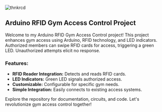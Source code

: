 ![thnkrcd](https://github.com/3RAV0/RFID_LedBlink/assets/83770886/a19c040b-07c1-4a35-8f6e-aeb7d6081da7)

## Arduino RFID Gym Access Control Project

Welcome to my Arduino RFID Gym Access Control project! This project enhances gym access using Arduino, RFID technology, and LED indicators. Authorized members can swipe RFID cards for access, triggering a green LED. Unauthorized attempts elicit no response.

### Features:
- **RFID Reader Integration:** Detects and reads RFID cards.
- **LED Indicators:** Green LED signals authorized access.
- **Customizable:** Configurable for specific gym needs.
- **Simple Integration:** Easily connects to existing access systems.

Explore the repository for documentation, circuits, and code. Let's revolutionize gym access control together!
